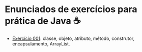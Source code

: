 # Enunciados de exercícios para prática de Java ☕

- [Exercício 001](./exercicio-001/README.md): classe, objeto, atributo, método, construtor, encapsulamento, ArrayList.
